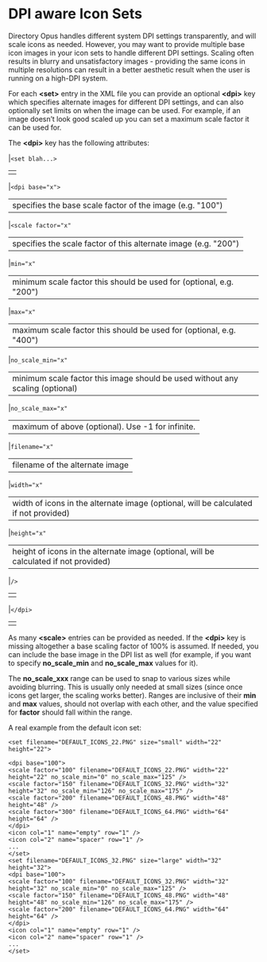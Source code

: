 # DPI aware Icon Sets

Directory Opus handles different system DPI settings transparently, and will scale icons as needed. However, you may want to provide multiple base icon images in your icon sets to handle different DPI settings. Scaling often results in blurry and unsatisfactory images - providing the same icons in multiple resolutions can result in a better aesthetic result when the user is running on a high-DPI system.

For each **\<set\>** entry in the XML file you can provide an optional **\<dpi\>** key which specifies alternate images for different DPI settings, and can also optionally set limits on when the image can be used. For example, if an image doesn’t look good scaled up you can set a maximum scale factor it can be used for.

The **\<dpi\>** key has the following attributes:

\|`<set blah...>`

|     |
|-----|
|     |

\|`<dpi base="x">`

|                                                           |
|-----------------------------------------------------------|
| specifies the base scale factor of the image (e.g. "100") |

\|`<scale factor="x"`

|                                                                 |
|-----------------------------------------------------------------|
| specifies the scale factor of this alternate image (e.g. "200") |

\|`min="x"`

<table>
<tbody>
<tr class="odd">
<td>minimum scale factor this should be used for (optional, e.g. "200")<br />
</td>
</tr>
</tbody>
</table>

\|`max="x"`

|                                                                     |
|---------------------------------------------------------------------|
| maximum scale factor this should be used for (optional, e.g. "400") |

\|`no_scale_min="x"`

<table>
<tbody>
<tr class="odd">
<td>minimum scale factor this image should be used without any scaling (optional)<br />
</td>
</tr>
</tbody>
</table>

\|`no_scale_max="x"`

<table>
<tbody>
<tr class="odd">
<td>maximum of above (optional). Use -1 for infinite.<br />
</td>
</tr>
</tbody>
</table>

\|`filename="x"`

|                                 |
|---------------------------------|
| filename of the alternate image |

\|`width="x"`

<table>
<tbody>
<tr class="odd">
<td>width of icons in the alternate image (optional, will be calculated if not provided)<br />
</td>
</tr>
</tbody>
</table>

\|`height="x" `

<table>
<tbody>
<tr class="odd">
<td>height of icons in the alternate image (optional, will be calculated if not provided)<br />
</td>
</tr>
</tbody>
</table>

\|`/>`

|     |
|-----|
|     |

\|`</dpi>`

|     |
|-----|
|     |

As many **\<scale\>** entries can be provided as needed. If the **\<dpi\>** key is missing altogether a base scaling factor of 100% is assumed. If needed, you can include the base image in the DPI list as well (for example, if you want to specify **no_scale_min** and **no_scale_max** values for it).

The **no_scale_xxx** range can be used to snap to various sizes while avoiding blurring. This is usually only needed at small sizes (since once icons get larger, the scaling works better). Ranges are inclusive of their **min** and **max** values, should not overlap with each other, and the value specified for **factor** should fall within the range.

A real example from the default icon set:

    <set filename="DEFAULT_ICONS_22.PNG" size="small" width="22" height="22">

    <dpi base="100">
    <scale factor="100" filename="DEFAULT_ICONS_22.PNG" width="22" height="22" no_scale_min="0" no_scale_max="125" />
    <scale factor="150" filename="DEFAULT_ICONS_32.PNG" width="32" height="32" no_scale_min="126" no_scale_max="175" />
    <scale factor="200" filename="DEFAULT_ICONS_48.PNG" width="48" height="48" />
    <scale factor="300" filename="DEFAULT_ICONS_64.PNG" width="64" height="64" />
    </dpi>
    <icon col="1" name="empty" row="1" />
    <icon col="2" name="spacer" row="1" />
    ...
    </set>
    <set filename="DEFAULT_ICONS_32.PNG" size="large" width="32" height="32">
    <dpi base="100">
    <scale factor="100" filename="DEFAULT_ICONS_32.PNG" width="32" height="32" no_scale_min="0" no_scale_max="125" />
    <scale factor="150" filename="DEFAULT_ICONS_48.PNG" width="48" height="48" no_scale_min="126" no_scale_max="175" />
    <scale factor="200" filename="DEFAULT_ICONS_64.PNG" width="64" height="64" />
    </dpi>
    <icon col="1" name="empty" row="1" />
    <icon col="2" name="spacer" row="1" />
    ...
    </set>
